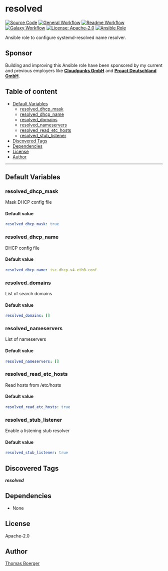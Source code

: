 # resolved

[![Source Code](https://img.shields.io/badge/github-source%20code-blue?logo=github&logoColor=white)](https://github.com/rolehippie/resolved) [![General Workflow](https://github.com/rolehippie/resolved/actions/workflows/general.yml/badge.svg)](https://github.com/rolehippie/resolved/actions/workflows/general.yml) [![Readme Workflow](https://github.com/rolehippie/resolved/actions/workflows/readme.yml/badge.svg)](https://github.com/rolehippie/resolved/actions/workflows/readme.yml) [![Galaxy Workflow](https://github.com/rolehippie/resolved/actions/workflows/galaxy.yml/badge.svg)](https://github.com/rolehippie/resolved/actions/workflows/galaxy.yml) [![License: Apache-2.0](https://img.shields.io/github/license/rolehippie/resolved)](https://github.com/rolehippie/resolved/blob/master/LICENSE) [![Ansible Role](https://img.shields.io/ansible/role/51460)](https://galaxy.ansible.com/rolehippie/resolved)

Ansible role to configure systemd-resolved name resolver.

## Sponsor

Building and improving this Ansible role have been sponsored by my current and previous employers like **[Cloudpunks GmbH](https://cloudpunks.de)** and **[Proact Deutschland GmbH](https://www.proact.eu)**.

## Table of content

- [Default Variables](#default-variables)
  - [resolved_dhcp_mask](#resolved_dhcp_mask)
  - [resolved_dhcp_name](#resolved_dhcp_name)
  - [resolved_domains](#resolved_domains)
  - [resolved_nameservers](#resolved_nameservers)
  - [resolved_read_etc_hosts](#resolved_read_etc_hosts)
  - [resolved_stub_listener](#resolved_stub_listener)
- [Discovered Tags](#discovered-tags)
- [Dependencies](#dependencies)
- [License](#license)
- [Author](#author)

---

## Default Variables

### resolved_dhcp_mask

Mask DHCP config file

#### Default value

```YAML
resolved_dhcp_mask: true
```

### resolved_dhcp_name

DHCP config file

#### Default value

```YAML
resolved_dhcp_name: isc-dhcp-v4-eth0.conf
```

### resolved_domains

List of search domains

#### Default value

```YAML
resolved_domains: []
```

### resolved_nameservers

List of nameservers

#### Default value

```YAML
resolved_nameservers: []
```

### resolved_read_etc_hosts

Read hosts from /etc/hosts

#### Default value

```YAML
resolved_read_etc_hosts: true
```

### resolved_stub_listener

Enable a listening stub resolver

#### Default value

```YAML
resolved_stub_listener: true
```

## Discovered Tags

**_resolved_**


## Dependencies

- None

## License

Apache-2.0

## Author

[Thomas Boerger](https://github.com/tboerger)

